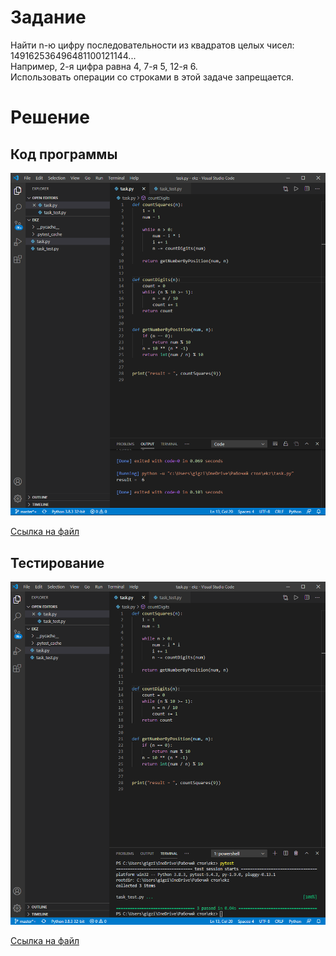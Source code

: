 # Задание

Найти n-ю цифру последовательности из квадратов целых чисел:  
149162536496481100121144...  
Например, 2-я цифра равна 4, 7-я 5, 12-я 6.   
Использовать операции со строками в этой задаче запрещается.  

# Решение

## Код программы  

![img1](img1.png)

[Ссылка на файл](./task.py)

## Тестирование  

![img2](img2.png)

[Ссылка на файл](./task_test.py)
